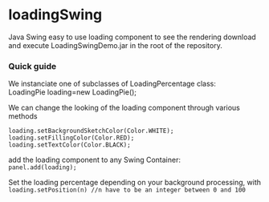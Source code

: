 # loadingSwing
Java Swing easy to use loading component
to see the rendering download and execute LoadingSwingDemo.jar 
in the root of the repository.<br />

### Quick guide

We instanciate one of subclasses of LoadingPercentage class: <br />
LoadingPie loading=new LoadingPie();

We can change the looking of the loading component through various methods
```
loading.setBackgroundSketchColor(Color.WHITE);
loading.setFillingColor(Color.RED);
loading.setTextColor(Color.BLACK);
```
add the loading component to any Swing Container:<br />
`panel.add(loading);`<br />

Set the loading percentage depending on your background processing, with<br />
`loading.setPosition(n) //n have to be an integer between 0 and 100`<br />

